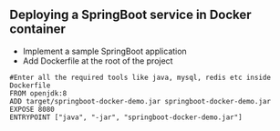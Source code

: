 ## Deploying a SpringBoot service in Docker container
- Implement a sample SpringBoot application
- Add Dockerfile at the root of the project

```
#Enter all the required tools like java, mysql, redis etc inside Dockerfile
FROM openjdk:8
ADD target/springboot-docker-demo.jar springboot-docker-demo.jar
EXPOSE 8080
ENTRYPOINT ["java", "-jar", "springboot-docker-demo.jar"]
```

